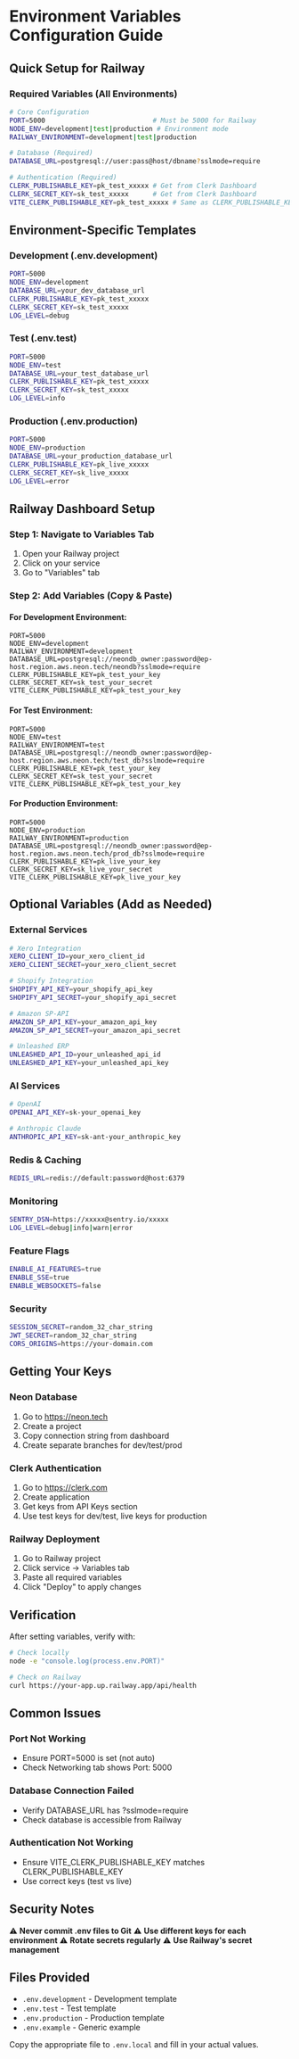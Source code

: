# Environment Variables Configuration Guide

## Quick Setup for Railway

### Required Variables (All Environments)

```bash
# Core Configuration
PORT=5000                           # Must be 5000 for Railway
NODE_ENV=development|test|production # Environment mode
RAILWAY_ENVIRONMENT=development|test|production

# Database (Required)
DATABASE_URL=postgresql://user:pass@host/dbname?sslmode=require

# Authentication (Required)
CLERK_PUBLISHABLE_KEY=pk_test_xxxxx # Get from Clerk Dashboard
CLERK_SECRET_KEY=sk_test_xxxxx      # Get from Clerk Dashboard
VITE_CLERK_PUBLISHABLE_KEY=pk_test_xxxxx # Same as CLERK_PUBLISHABLE_KEY
```

## Environment-Specific Templates

### Development (.env.development)
```bash
PORT=5000
NODE_ENV=development
DATABASE_URL=your_dev_database_url
CLERK_PUBLISHABLE_KEY=pk_test_xxxxx
CLERK_SECRET_KEY=sk_test_xxxxx
LOG_LEVEL=debug
```

### Test (.env.test)
```bash
PORT=5000
NODE_ENV=test
DATABASE_URL=your_test_database_url
CLERK_PUBLISHABLE_KEY=pk_test_xxxxx
CLERK_SECRET_KEY=sk_test_xxxxx
LOG_LEVEL=info
```

### Production (.env.production)
```bash
PORT=5000
NODE_ENV=production
DATABASE_URL=your_production_database_url
CLERK_PUBLISHABLE_KEY=pk_live_xxxxx
CLERK_SECRET_KEY=sk_live_xxxxx
LOG_LEVEL=error
```

## Railway Dashboard Setup

### Step 1: Navigate to Variables Tab
1. Open your Railway project
2. Click on your service
3. Go to "Variables" tab

### Step 2: Add Variables (Copy & Paste)

#### For Development Environment:
```
PORT=5000
NODE_ENV=development
RAILWAY_ENVIRONMENT=development
DATABASE_URL=postgresql://neondb_owner:password@ep-host.region.aws.neon.tech/neondb?sslmode=require
CLERK_PUBLISHABLE_KEY=pk_test_your_key
CLERK_SECRET_KEY=sk_test_your_secret
VITE_CLERK_PUBLISHABLE_KEY=pk_test_your_key
```

#### For Test Environment:
```
PORT=5000
NODE_ENV=test
RAILWAY_ENVIRONMENT=test
DATABASE_URL=postgresql://neondb_owner:password@ep-host.region.aws.neon.tech/test_db?sslmode=require
CLERK_PUBLISHABLE_KEY=pk_test_your_key
CLERK_SECRET_KEY=sk_test_your_secret
VITE_CLERK_PUBLISHABLE_KEY=pk_test_your_key
```

#### For Production Environment:
```
PORT=5000
NODE_ENV=production
RAILWAY_ENVIRONMENT=production
DATABASE_URL=postgresql://neondb_owner:password@ep-host.region.aws.neon.tech/prod_db?sslmode=require
CLERK_PUBLISHABLE_KEY=pk_live_your_key
CLERK_SECRET_KEY=sk_live_your_secret
VITE_CLERK_PUBLISHABLE_KEY=pk_live_your_key
```

## Optional Variables (Add as Needed)

### External Services
```bash
# Xero Integration
XERO_CLIENT_ID=your_xero_client_id
XERO_CLIENT_SECRET=your_xero_client_secret

# Shopify Integration
SHOPIFY_API_KEY=your_shopify_api_key
SHOPIFY_API_SECRET=your_shopify_api_secret

# Amazon SP-API
AMAZON_SP_API_KEY=your_amazon_api_key
AMAZON_SP_API_SECRET=your_amazon_api_secret

# Unleashed ERP
UNLEASHED_API_ID=your_unleashed_api_id
UNLEASHED_API_KEY=your_unleashed_api_key
```

### AI Services
```bash
# OpenAI
OPENAI_API_KEY=sk-your_openai_key

# Anthropic Claude
ANTHROPIC_API_KEY=sk-ant-your_anthropic_key
```

### Redis & Caching
```bash
REDIS_URL=redis://default:password@host:6379
```

### Monitoring
```bash
SENTRY_DSN=https://xxxxx@sentry.io/xxxxx
LOG_LEVEL=debug|info|warn|error
```

### Feature Flags
```bash
ENABLE_AI_FEATURES=true
ENABLE_SSE=true
ENABLE_WEBSOCKETS=false
```

### Security
```bash
SESSION_SECRET=random_32_char_string
JWT_SECRET=random_32_char_string
CORS_ORIGINS=https://your-domain.com
```

## Getting Your Keys

### Neon Database
1. Go to https://neon.tech
2. Create a project
3. Copy connection string from dashboard
4. Create separate branches for dev/test/prod

### Clerk Authentication
1. Go to https://clerk.com
2. Create application
3. Get keys from API Keys section
4. Use test keys for dev/test, live keys for production

### Railway Deployment
1. Go to Railway project
2. Click service → Variables tab
3. Paste all required variables
4. Click "Deploy" to apply changes

## Verification

After setting variables, verify with:
```bash
# Check locally
node -e "console.log(process.env.PORT)"

# Check on Railway
curl https://your-app.up.railway.app/api/health
```

## Common Issues

### Port Not Working
- Ensure PORT=5000 is set (not auto)
- Check Networking tab shows Port: 5000

### Database Connection Failed
- Verify DATABASE_URL has ?sslmode=require
- Check database is accessible from Railway

### Authentication Not Working
- Ensure VITE_CLERK_PUBLISHABLE_KEY matches CLERK_PUBLISHABLE_KEY
- Use correct keys (test vs live)

## Security Notes

⚠️ **Never commit .env files to Git**
⚠️ **Use different keys for each environment**
⚠️ **Rotate secrets regularly**
⚠️ **Use Railway's secret management**

## Files Provided

- `.env.development` - Development template
- `.env.test` - Test template
- `.env.production` - Production template
- `.env.example` - Generic example

Copy the appropriate file to `.env.local` and fill in your actual values.